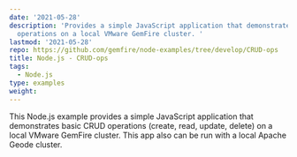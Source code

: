 ```yaml
---
date: '2021-05-28'
description: 'Provides a simple JavaScript application that demonstrates basic CRUD
  operations on a local VMware GemFire cluster. '
lastmod: '2021-05-28'
repo: https://github.com/gemfire/node-examples/tree/develop/CRUD-ops
title: Node.js - CRUD-ops
tags:
  - Node.js
type: examples
weight: 
---
```


This Node.js example provides a simple JavaScript application that demonstrates basic CRUD operations (create, read, update, delete) on a local VMware GemFire cluster. This app also can be run with a local Apache Geode cluster.